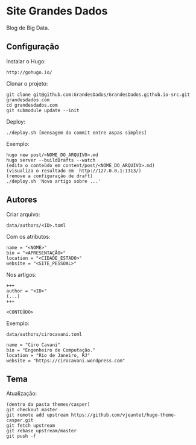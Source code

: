 Site Grandes Dados
==================

Blog de Big Data.

Configuração
------------

Instalar o Hugo:

    http://gohugo.io/

Clonar o projeto:

    git clone git@github.com:GrandesDados/GrandesDados.github.io-src.git grandesdados.com
    cd grandesdados.com
    git submodule update --init

Deploy:

    ./deploy.sh [mensagem do commit entre aspas simples]

Exemplo:

    hugo new post/<NOME_DO_ARQUIVO>.md
    hugo server --buildDrafts --watch
    (edita o conteúdo em content/post/<NOME_DO_ARQUIVO>.md)
    (visualiza o resultado em  http://127.0.0.1:1313/)
    (remove a configuração de draft)
    ./deploy.sh 'Novo artigo sobre ...'

Autores
-------

Criar arquivo:

    data/authors/<ID>.toml

Com os atributos:

    name = "<NOME>"
    bio = "<APRESENTAÇÃO>"
    location = "<CIDADE_ESTADO>"
    website = "<SITE_PESSOAL>"

Nos artigos:

    +++
    author = "<ID>"
    (...)
    +++
    
    <CONTEÚDO>

Exemplo:

    data/authors/cirocavani.toml
    
    name = "Ciro Cavani"
    bio = "Engenheiro de Computação."
    location = "Rio de Janeiro, RJ"
    website = "https://cirocavani.wordpress.com"

Tema
----

Atualização:

    (dentro da pasta themes/casper)
    git checkout master
    git remote add upstream https://github.com/vjeantet/hugo-theme-casper.git
    git fetch upstream
    git rebase upstream/master
    git push -f

